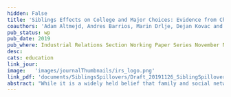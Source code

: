 ```yaml
---
hidden: False
title: 'Siblings Effects on College and Major Choices: Evidence from Chile, Croatia and Sweden'
coauthors: 'Adam Altmejd, Andres Barrios, Marin Drlje, Dejan Kovac and Christopher Neilson'
pub_status: wp
pub_date: 2019
pub_where: Industrial Relations Section Working Paper Series November N633
desc:
cats: education
link_jour:
image:   'images/journalThumbnails/irs_logo.png'
link_pdf: 'documents/SiblingsSpillovers/Draft_20191126_SiblingSpillovers.pdf'
abstract: "While it is a widely held belief that family and social networks can influence important life decisions, identifying causal effects is notoriously difficult. This paper presents causal evidence from three countries at different stages of economic development that the educational trajectories of older siblings can significantly influence the college and major choice of younger siblings. We exploit institutional features of centralized college assignment systems in Chile, Croatia, and Sweden to generate quasi-random variation in the educational paths taken by older siblings. Using a regression discontinuity design, we show that younger siblings in each country are significantly more likely to apply and enroll in the same college and major that their older sibling was assigned to. These results persist for siblings far apart in age who are unlikely to attend higher education at the same time. We propose three broad classes of mechanisms that can explain why the trajectory of an older sibling can causally affect the college and major choice of a younger sibling. We find that spillovers are stronger when older siblings enroll and are successful in majors that on average have higher scoring peers, lower dropout rates and higher earnings from graduates. The evidence presented shows that the decisions, and even random luck, of your close family members and peer network, can have significant effects on important life decisions such as the choice of specialization in higher education. The results also suggest that college access programs such as affirmative action, may have important spillover effects through family and social networks."
---
```

